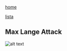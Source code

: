[home](/zaliczeniowe1awww/)

[lista](/zaliczeniowe1awww/lista/)

## Max Lange Attack

![alt text](https://www.thechesswebsite.com/wp-content/uploads/2015/05/max-lange-featured1.jpg "Max Lange Attack")
